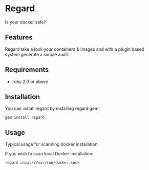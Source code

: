 Regard
======

Is your docker safe?

## Features

Regard take a look your containers & images
and with a plugin based system generate a simple audit.

## Requirements

- ruby 2.0 or above

## Installation

You can install regard by installing regard gem:

`gem install regard`

## Usage

Typical usage for scanning docker installation.

If you wish to scan local Docker installation:

`regard unix:///var/run/docker.sock`
